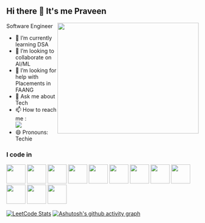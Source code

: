 ## Hi there 👋 It's me Praveen

Software Engineer 
<img align="right" width="370" height="290" src="[https://i.pinimg.com/originals/47/f0/34/47f0342cec72b800463bf003eac1257e.gif](https://www.google.com/url?sa=i&url=https%3A%2F%2Fwww.workitdaily.com%2Fproblem-solving-technique&psig=AOvVaw2jsaG-Bpq-B73HMwdgAS7i&ust=1714925344084000&source=images&cd=vfe&opi=89978449&ved=0CBIQjRxqFwoTCPiDnfKw9IUDFQAAAAAdAAAAABAE)">
- 🌱 I’m currently learning DSA
- 👯 I’m looking to collaborate on AI/ML
- 🤔 I’m looking for help with Placements in FAANG
- 💬 Ask me about Tech
- 📫 How to reach me :
<br /> [<img src="https://img.shields.io/badge/LinkedIn-0077B5?style=for-the-badge&logo=linkedin&logoColor=white" />](https://www.linkedin.com/in/praveen-nithiyanandam/)
- 😄 Pronouns: Techie


### I code in
<img height="50" width="50" src="https://img.icons8.com/color/48/000000/java-coffee-cup-logo.png" /> <img height="50" width="50" src="https://img.icons8.com/color/48/000000/python.png" /> <img height="50" width="50" src="https://img.icons8.com/color/48/000000/javascript.png" /> <img height="50" width="50" src="https://img.icons8.com/color/48/000000/c-programming.png" /> <img height="50" width="50" src="https://img.icons8.com/color/48/000000/react-native.png" /> <img height="50" width="50" src="https://img.icons8.com/color/48/000000/html-5.png" /> <img height="50" width="50" src="https://img.icons8.com/color/48/000000/css3.png"/> <img height="50" width="50" src="https://img.icons8.com/color/48/000000/sql.png"/> <img height="50" width="50" src="https://img.icons8.com/color/48/000000/solidity.png"/> <img height="50" width="50" src="https://img.icons8.com/color/48/000000/nodejs.png"/> <img height="50" width="50" src="https://img.icons8.com/color/48/000000/mongodb.png"/> <img height="50" width="50" src="https://img.icons8.com/color/48/000000/google-firebase-console.png"/>




[![LeetCode Stats](https://leetcard.jacoblin.cool/Praveen_Nithiyanandam?theme=dark&font=Ubuntu&ext=heatmap)](https://leetcode.com/u/Praveen_Nithiyanandam/)
[![Ashutosh's github activity graph](https://github-readme-activity-graph.vercel.app/graph?username=PraveenNithiyanandam&bg_color=000000&color=bd2e2e&line=a94c4c&point=cc2e2e&area=true&hide_border=true)](https://github.com/ashutosh00710/github-readme-activity-graph)

